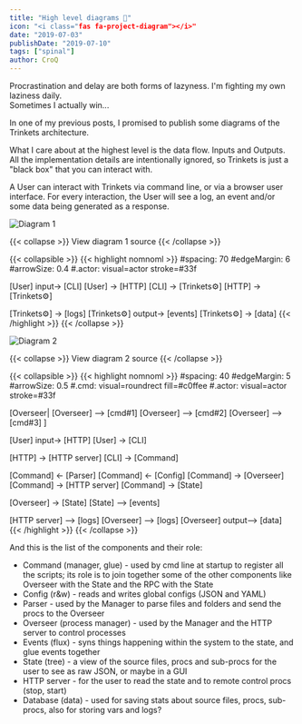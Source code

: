 ```yaml
---
title: "High level diagrams 🔩"
icon: "<i class="fas fa-project-diagram"></i>"
date: "2019-07-03"
publishDate: "2019-07-10"
tags: ["spinal"]
author: CroQ
---
```


Procrastination and delay are both forms of lazyness.
I'm fighting my own laziness daily.<br/>
Sometimes I actually win...

In one of my previous posts, I promised to publish some diagrams of the Trinkets architecture.

What I care about at the highest level is the data flow. Inputs and Outputs.
All the implementation details are intentionally ignored, so Trinkets is just a "black box" that you can interact with.

A User can interact with Trinkets via command line, or via a browser user interface.
For every interaction, the User will see a log, an event and/or some data being generated as a response.<br/>


![Diagram 1](/images/posts/trinkets-diag1.svg)

{{< collapse >}}
View diagram 1 source
{{< /collapse >}}


{{< collapsible >}}
{{< highlight nomnoml >}}
#spacing: 70
#edgeMargin: 6
#arrowSize: 0.4
#.actor: visual=actor stroke=#33f

[<actor>User] input-> [CLI]
[User] -> [HTTP]
[CLI] -> [Trinkets⚙️]
[HTTP] -> [Trinkets⚙️]

[Trinkets⚙️] -> [logs]
[Trinkets⚙️] output-> [events]
[Trinkets⚙️] -> [data]
{{< /highlight >}}
{{< /collapse >}}


![Diagram 2](/images/posts/trinkets-diag2.svg)<br/>

{{< collapse >}}
View diagram 2 source
{{< /collapse >}}


{{< collapsible >}}
{{< highlight nomnoml >}}
#spacing: 40
#edgeMargin: 5
#arrowSize: 0.5
#.cmd: visual=roundrect fill=#c0ffee
#.actor: visual=actor stroke=#33f

[<frame>Overseer|
 [Overseer] --> [cmd#1]
 [Overseer] --> [cmd#2]
 [Overseer] --> [cmd#3]
]

[<actor>User] input-> [<sender>HTTP]
[<actor>User] -> [<sender>CLI]

[HTTP] -> [HTTP server]
[CLI] -> [<cmd>Command]

[Command] <- [Parser]
[Command] <- [Config]
[Command] -> [Overseer]
[Command] -> [HTTP server]
[Command] -> [State]

[Overseer] -> [State]
[State] --> [events]

[HTTP server] --> [logs]
[Overseer] --> [logs]
[Overseer] output--> [data]
{{< /highlight >}}
{{< /collapse >}}
<br/>

And this is the list of the components and their role:

* Command (manager, glue) - used by cmd line at startup to register all the scripts;
  its role is to join together some of the other components like Overseer with the State and the RPC with the State
* Config (r&w) - reads and writes global configs (JSON and YAML)
* Parser - used by the Manager to parse files and folders and send the procs to the Overseer
* Overseer (process manager) - used by the Manager and the HTTP server to control processes
* Events (flux) - syns things happening within the system to the state, and glue events together
* State (tree) - a view of the source files, procs and sub-procs for the user to see as raw JSON, or maybe in a GUI
* HTTP server - for the user to read the state and to remote control procs (stop, start)
* Database (data) - used for saving stats about source files, procs, sub-procs, also for storing vars and logs?
